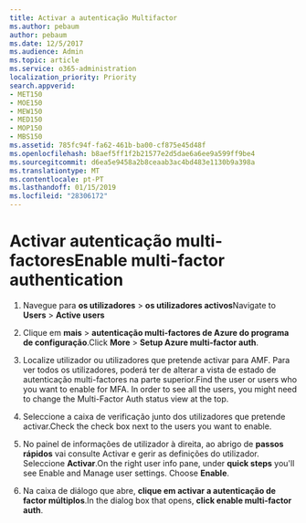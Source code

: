 ```yaml
---
title: Activar a autenticação Multifactor
ms.author: pebaum
author: pebaum
ms.date: 12/5/2017
ms.audience: Admin
ms.topic: article
ms.service: o365-administration
localization_priority: Priority
search.appverid:
- MET150
- MOE150
- MEW150
- MED150
- MOP150
- MBS150
ms.assetid: 785fc94f-fa62-461b-ba00-cf875e45d48f
ms.openlocfilehash: b8aef5ff1f2b21577e2d5dae6a6ee9a599ff9be4
ms.sourcegitcommit: d6ea5e9458a2b8ceaab3ac4bd483e1130b9a398a
ms.translationtype: MT
ms.contentlocale: pt-PT
ms.lasthandoff: 01/15/2019
ms.locfileid: "28306172"
---
```

# <a name="enable-multi-factor-authentication"></a><span data-ttu-id="04c64-102">Activar autenticação multi-factores</span><span class="sxs-lookup"><span data-stu-id="04c64-102">Enable multi-factor authentication</span></span>

1. <span data-ttu-id="04c64-103">Navegue para **os utilizadores** \> **os utilizadores activos**</span><span class="sxs-lookup"><span data-stu-id="04c64-103">Navigate to **Users** \> **Active users**</span></span>
    
2. <span data-ttu-id="04c64-104">Clique em **mais** \> **autenticação multi-factores de Azure do programa de configuração**.</span><span class="sxs-lookup"><span data-stu-id="04c64-104">Click **More** \> **Setup Azure multi-factor auth**.</span></span> 
    
3. <span data-ttu-id="04c64-p101">Localize utilizador ou utilizadores que pretende activar para AMF. Para ver todos os utilizadores, poderá ter de alterar a vista de estado de autenticação multi-factores na parte superior.</span><span class="sxs-lookup"><span data-stu-id="04c64-p101">Find the user or users who you want to enable for MFA. In order to see all the users, you might need to change the Multi-Factor Auth status view at the top.</span></span>
    
4. <span data-ttu-id="04c64-107">Seleccione a caixa de verificação junto dos utilizadores que pretende activar.</span><span class="sxs-lookup"><span data-stu-id="04c64-107">Check the check box next to the users you want to enable.</span></span>
    
5.  <span data-ttu-id="04c64-p102">No painel de informações de utilizador à direita, ao abrigo de **passos rápidos** vai consulte Activar e gerir as definições do utilizador. Seleccione **Activar**.</span><span class="sxs-lookup"><span data-stu-id="04c64-p102">On the right user info pane, under **quick steps** you'll see Enable and Manage user settings. Choose **Enable**.</span></span> 
    
6. <span data-ttu-id="04c64-110">Na caixa de diálogo que abre, **clique em activar a autenticação de factor múltiplos**.</span><span class="sxs-lookup"><span data-stu-id="04c64-110">In the dialog box that opens, **click enable multi-factor auth**.</span></span> 
    

